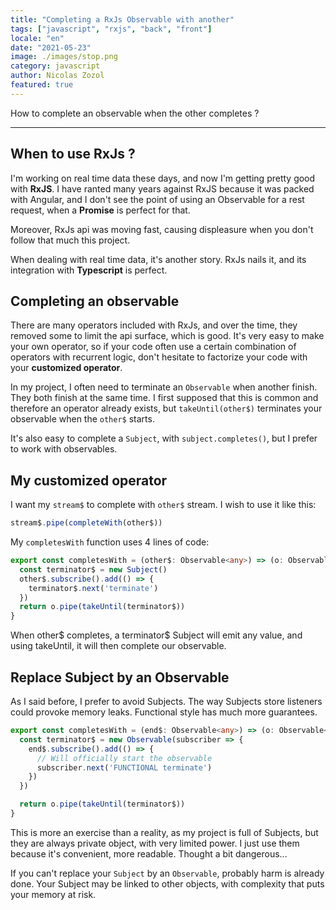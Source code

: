 ```yaml
---
title: "Completing a RxJs Observable with another"
tags: ["javascript", "rxjs", "back", "front"]
locale: "en"
date: "2021-05-23"
image: ./images/stop.png
category: javascript
author: Nicolas Zozol
featured: true
---
```


How to complete an observable when the other completes ?

---

When to use RxJs ?
----

I'm working on real time data these days, and now I'm getting pretty good with **RxJS**.
I have ranted many years against RxJS because it was packed with Angular, and 
I don't see the point of using an Observable for a rest request, when a **Promise** is
perfect for that.

Moreover, RxJs api was moving fast, causing displeasure when you don't follow that much this 
project.

When dealing with real time data, it's another story. RxJs nails it, and its 
integration with **Typescript** is perfect.


Completing an observable
----

There are many operators included with RxJs, and over the time, they removed some to limit
the api surface, which is good. It's very easy to make your own operator, 
so if your code often use a certain combination of operators with recurrent logic,
don't hesitate to factorize your code with your **customized operator**. 

In my project, I often need to terminate an `Observable` when another finish. They
both finish at the same time. I first supposed that this is common and therefore an
operator already exists, but `takeUntil(other$)` terminates your observable
when the `other$` starts.

It's also easy to complete a `Subject`, with `subject.completes()`, but I prefer to 
work with observables.


My customized operator
----

I want my `stream$` to complete with `other$` stream. I wish to use it like this:

```typescript
stream$.pipe(completeWith(other$))
```

My `completesWith` function uses 4 lines of code:

```typescript
export const completesWith = (other$: Observable<any>) => (o: Observable<number>) => {
  const terminator$ = new Subject()
  other$.subscribe().add(() => {
    terminator$.next('terminate')
  })
  return o.pipe(takeUntil(terminator$))
}
```

When other$ completes, a terminator$ Subject will emit any value, and using
takeUntil, it will then complete our observable.

Replace Subject by an Observable
-----

As I said before, I prefer to avoid Subjects. The way Subjects store listeners could provoke 
memory leaks. Functional style has much more guarantees.

```typescript
export const completesWith = (end$: Observable<any>) => (o: Observable<number>) => {
  const terminator$ = new Observable(subscriber => {
    end$.subscribe().add(() => {
      // Will officially start the observable
      subscriber.next('FUNCTIONAL terminate')
    })
  })

  return o.pipe(takeUntil(terminator$))
}
```

This is more an exercise than a reality, as my project is full of Subjects, but they are always private object,
with very limited power. I just use them because it's convenient, more readable. Thought a bit dangerous...

If you can't replace your `Subject` by an `Observable`, probably harm is already done. Your Subject
may be linked to other objects, with complexity that puts your memory at risk. 
